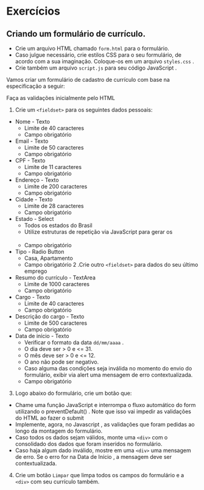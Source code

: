 # Exercícios

## Criando um formulário de currículo.

* Crie um arquivo HTML chamado `form.html` para o formulário.
* Caso julgue necessário, crie estilos CSS para o seu formulário, de acordo com a sua imaginação. Coloque-os em um arquivo `styles.css` .
* Crie também um arquivo `script.js` para seu código JavaScript .

Vamos criar um formulário de cadastro de currículo com base na especificação a seguir:

Faça as validações inicialmente pelo HTML

1. Crie um `<fieldset>` para os seguintes dados pessoais:
* Nome - Texto
  * Limite de 40 caracteres
  * Campo obrigatório
* Email - Texto
  * Limite de 50 caracteres
  * Campo obrigatório
* CPF - Texto
  * Limite de 11 caracteres
  * Campo obrigatório
* Endereço - Texto
  * Limite de 200 caracteres
  * Campo obrigatório
* Cidade - Texto
  * Limite de 28 caracteres
  * Campo obrigatório
* Estado - Select
  * Todos os estados do Brasil
  * Utilize estruturas de repetição via JavaScript para gerar os <option>
  * Campo obrigatório
* Tipo - Radio Button
  * Casa, Apartamento
  * Campo obrigatório
2 .Crie outro `<fieldset>` para dados do seu último emprego
* Resumo do currículo - TextArea
  * Limite de 1000 caracteres
  * Campo obrigatório
* Cargo - Texto
  * Limite de 40 caracteres
  * Campo obrigatório
* Descrição do cargo - Texto
  * Limite de 500 caracteres
  * Campo obrigatório
* Data de início - Texto
  * Verificar o formato da data `dd/mm/aaaa` .
  * O dia deve ser > 0 e <= 31.
  * O mês deve ser > 0 e <= 12.
  * O ano não pode ser negativo.
  * Caso alguma das condições seja inválida no momento do envio do formulário, exibir via alert uma mensagem de erro contextualizada.
  * Campo obrigatório
3. Logo abaixo do formulário, crie um botão que:
* Chame uma função JavaScript e interrompa o fluxo automático do form utilizando o preventDefault() . Note que isso vai impedir as validações do HTML ao fazer o submit
* Implemente, agora, no Javascript , as validações que foram pedidas ao longo da montagem do formulário.
* Caso todos os dados sejam válidos, monte uma `<div>` com o consolidado dos dados que foram inseridos no formulário.
* Caso haja algum dado inválido, mostre em uma `<div>` uma mensagem de erro. Se o erro for na Data de Início , a mensagem deve ser contextualizada.
4. Crie um botão `Limpar` que limpa todos os campos do formulário e a `<div>` com seu currículo também.
